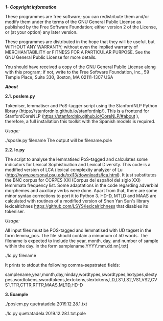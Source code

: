 ***1- Copyright information***

These programmes are free software; you can redistribute them and/or modify them under the terms of the GNU General Public License as published by the Free Software Foundation; either version 2 of the License, or (at your option) any later version.

These programmes are distributed in the hope that they will be useful, but WITHOUT ANY WARRANTY; without even the implied warranty of MERCHANTABILITY or FITNESS FOR A PARTICULAR PURPOSE. See the GNU General Public License for more details.

You should have received a copy of the GNU General Public License along with this program; if not, write to the Free Software Foundation, Inc., 59 Temple Place, Suite 330, Boston, MA 02111-1307 USA


***About***

**2.1. poslem.py**

Tokeniser, lemmatiser and PoS-tagger script using the StanfordNLP Python library (https://stanfordnlp.github.io/stanfordnlp/). This is a frontend for StanfordCoreNLP (https://stanfordnlp.github.io/CoreNLP/#about ), therefore, a full installation this toolkit with the Spanish models is required.

*Usage:*

./sposle.py filename
The output will be filename.pole


**2.2. lc.py**

The script to analyse the lemmatised PoS-tagged and calculates some indicators for Lexical Sophistication and Lexical Diversity.
This code is a modified version of LCA (lexical complexity analyzer of  Lu (http://www.personal.psu.edu/xxl13/downloads/lca.html). It just substitutes the BNC corpus for CORPES XXI (Corpus del español del siglo XXI) lemmmata frequency list. Some adaptations in the code regarding adverbial morphemes and auxiliary verbs were done. Apart from that, there are some minor syntax corrections to port it to Python 3. HD-D, MTLD and MAAS are calculated with routines of a modified version of Shen Yan Sun's library lexicalrichnes https://github.com/LSYS/lexicalrichness that disables its tokeniser.

*Usage:*

All input files must be POS-tagged and lemmatised with UD tagset in the form lemma_pos. The file should contain a minumum of 50 words. The filename is expected to include the year, month, day, and  number of sample within the day. in the 
form samplename.YYYY.mm.dd.nn[.txt] 

./lc.py filename

It prints to stdout the following comma-sepatrated fields:

samplename,year,month,day,ninday,wordtypes,swordtypes,lextypes,slextypes,wordtokens,swordtokens,lextokens,slextokens,LD,LS1,LS2,VS1,VS2,CVS1,TTR,CTTR,RTTR,MAAS,MLTD,HD-D


**3. Example**

./poslem.py quetratadela.2019.12.28.1.txt

./lc.py quetratadela.2019.12.28.1.txt.pole
